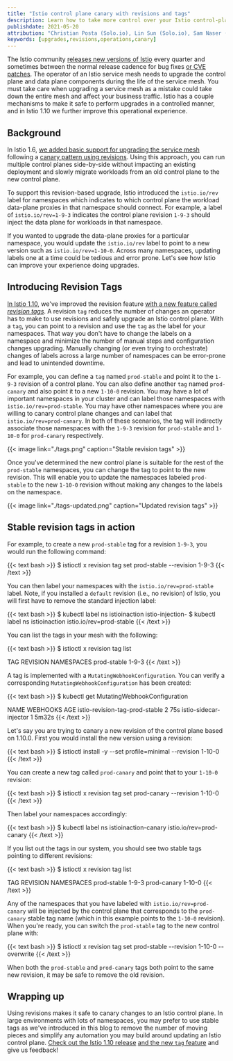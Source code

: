 ```yaml
---
title: "Istio control plane canary with revisions and tags"
description: Learn how to take more control over your Istio control-plane upgrades.
publishdate: 2021-05-20
attribution: "Christian Posta (Solo.io), Lin Sun (Solo.io), Sam Naser (Google)"
keywords: [upgrades,revisions,operations,canary]
---
```


The Istio community [releases new versions of Istio](/about/supported-releases/) every quarter and sometimes between the normal release cadence for bug fixes [or CVE patches](/about/security-vulnerabilities/). The operator of an Istio service mesh needs to upgrade the control plane and data plane components during the life of the service mesh. You must take care when upgrading a service mesh as a mistake could take down the entire mesh and affect your business traffic. Istio has a couple mechanisms to make it safe to perform upgrades in a controlled manner, and in Istio 1.10 we further improve this operational experience.

## Background

In Istio 1.6, [we added basic support for upgrading the service mesh](/news/releases/1.6.x/announcing-1.6/change-notes/) following a [canary pattern using revisions](/blog/2020/multiple-control-planes/). Using this approach, you can run multiple control planes side-by-side without impacting an existing deployment and slowly migrate workloads from an old control plane to the new control plane.

To support this revision-based upgrade, Istio introduced the `istio.io/rev` label for namespaces which indicates to which control plane the workload data-plane proxies in that namespace should connect. For example, a label of `istio.io/rev=1-9-3` indicates the control plane revision `1-9-3` should inject the data plane for workloads in that namespace.

If you wanted to upgrade the data-plane proxies for a particular namespace, you would update the `istio.io/rev` label to point to a new version such as `istio.io/rev=1-10-0`. Across many namespaces, updating labels one at a time could be tedious and error prone. Let's see how Istio can improve your experience doing upgrades.

## Introducing Revision Tags

[In Istio 1.10](/news/releases/1.10.x/announcing-1.10/), we've improved the revision feature [with a new feature called _revision tags_](/docs/setup/upgrade/canary/#stable-revision-labels-experimental). A revision `tag` reduces the number of changes an operator has to make to use revisions and safely upgrade an Istio control plane. With a `tag`, you can point to a revision and use the `tag` as the label for your namespaces. That way you don't have to change the labels on a namespace and minimize the number of manual steps and configuration changes upgrading. Manually changing (or even trying to orchestrate) changes of labels across a large number of namespaces can be error-prone and lead to unintended downtime.

For example, you can define a `tag` named `prod-stable` and point it to the `1-9-3` revision of a control plane. You can also define another `tag` named `prod-canary` and also point it to a new `1-10-0` revision. You may have a lot of important namespaces in your cluster and can label those namespaces with `istio.io/rev=prod-stable`. You may have other namespaces where you are willing to canary control plane changes and can label that `istio.io/rev=prod-canary`. In both of these scenarios, the tag will indirectly associate those namespaces with the `1-9-3` revision for `prod-stable` and `1-10-0` for `prod-canary` respectively.

{{< image link="./tags.png" caption="Stable revision tags" >}}

Once you've determined the new control plane is suitable for the rest of the `prod-stable` namespaces, you can change the tag to point to the new revision. This will enable you to update the namespaces labeled `prod-stable` to the new `1-10-0` revision without making any changes to the labels on the namespace.

{{< image link="./tags-updated.png" caption="Updated revision tags" >}}

## Stable revision tags in action

For example, to create a new `prod-stable` tag for a revision `1-9-3`, you would run the following command:

{{< text bash >}}
$ istioctl x revision tag set prod-stable --revision 1-9-3
{{< /text >}}

You can then label your namespaces with the `istio.io/rev=prod-stable` label. Note, if you installed a `default` revision (i.e., no revision) of Istio, you will first have to remove the standard injection label:

{{< text bash >}}
$ kubectl label ns istioinaction istio-injection-
$ kubectl label ns istioinaction istio.io/rev=prod-stable
{{< /text >}}

You can list the tags in your mesh with the following:

{{< text bash >}}
$ istioctl x revision tag list

TAG         REVISION NAMESPACES
prod-stable 1-9-3
{{< /text >}}

A tag is implemented with a `MutatingWebhookConfiguration`. You can verify a corresponding `MutatingWebhookConfiguration` has been created:

{{< text bash >}}
$ kubectl get MutatingWebhookConfiguration

NAME                             WEBHOOKS   AGE
istio-revision-tag-prod-stable   2          75s
istio-sidecar-injector           1          5m32s
{{< /text >}}

Let's say you are trying to canary a new revision of the control plane based on 1.10.0. First you would install the new version using a revision:

{{< text bash >}}
$  istioctl install -y --set profile=minimal --revision 1-10-0
{{< /text >}}

You can create a new tag called `prod-canary` and point that to your `1-10-0` revision:

{{< text bash >}}
$  istioctl x revision tag set prod-canary --revision 1-10-0
{{< /text >}}

Then label your namespaces accordingly:

{{< text bash >}}
$ kubectl label ns istioinaction-canary istio.io/rev=prod-canary
{{< /text >}}

If you list out the tags in our system, you should see two stable tags pointing to different revisions:

{{< text bash >}}
$ istioctl x revision tag list

TAG         REVISION NAMESPACES
prod-stable 1-9-3
prod-canary 1-10-0
{{< /text >}}

Any of the namespaces that you have labeled with `istio.io/rev=prod-canary` will be injected by the control plane that corresponds to the `prod-canary` stable tag name (which in this example points to the `1-10-0` revision). When you're ready, you can switch the `prod-stable` tag to the new control plane with:

{{< text bash >}}
$  istioctl x revision tag set prod-stable --revision 1-10-0 --overwrite
{{< /text >}}

When both the `prod-stable` and `prod-canary` tags both point to the same new revision, it may be safe to remove the old revision.

## Wrapping up

Using revisions makes it safe to canary changes to an Istio control plane. In large environments with lots of namespaces, you may prefer to use stable tags as we've introduced in this blog to remove the number of moving pieces and simplify any automation you may build around updating an Istio control plane. [Check out the Istio 1.10 release](/news/releases/1.10.x/announcing-1.10/) [and the new `tag` feature](/docs/setup/upgrade/canary/#stable-revision-labels-experimental) and give us feedback!